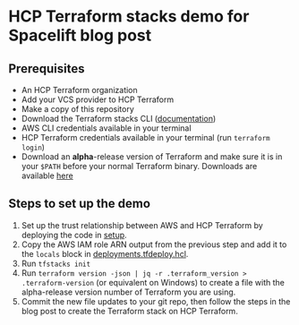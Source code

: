 # HCP Terraform stacks demo for Spacelift blog post

## Prerequisites

* An HCP Terraform organization
* Add your VCS provider to HCP Terraform
* Make a copy of this repository
* Download the Terraform stacks CLI ([documentation](https://developer.hashicorp.com/terraform/language/stacks/reference/tfstacks-cli))
* AWS CLI credentials available in your terminal
* HCP Terraform credentials available in your terminal (run `terraform login`)
* Download an **alpha**-release version of Terraform and make sure it is in your `$PATH` before your normal Terraform binary. Downloads are available [here](https://releases.hashicorp.com/terraform/)

## Steps to set up the demo

1. Set up the trust relationship between AWS and HCP Terraform by deploying the code in [setup](./setup/).
1. Copy the AWS IAM role ARN output from the previous step and add it to the `locals` block in [deployments.tfdeploy.hcl](deployments.tfdeploy.hcl).
1. Run `tfstacks init`
1. Run `terraform version -json | jq -r .terraform_version > .terraform-version` (or equivalent on Windows) to create a file with the alpha-release version number of Terraform you are using.
1. Commit the new file updates to your git repo, then follow the steps in the blog post to create the Terraform stack on HCP Terraform.